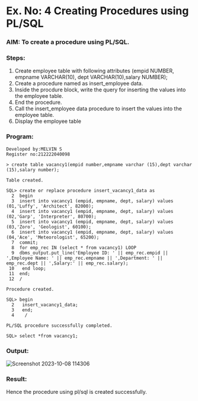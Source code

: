 # Ex. No: 4 Creating Procedures using PL/SQL

### AIM: To create a procedure using PL/SQL.

### Steps:
1. Create employee table with following attributes (empid NUMBER, empname VARCHAR(10), dept VARCHAR(10),salary NUMBER);
2. Create a procedure named as insert_employee data.
3. Inside the procdure block, write the query for inserting the values into the employee table.
4. End the procedure.
5. Call the insert_employee data procedure to insert the values into the employee table.
6. Display the employee table

### Program:
```
Developed by:MELVIN S
Register no:212222040098
```
```
> create table vacancy1(empid number,empname varchar (15),dept varchar (15),salary number);

Table created.

SQL> create or replace procedure insert_vacancy1_data as
  2  begin
  3  insert into vacancy1 (empid, empname, dept, salary) values (01,'Luffy', 'Architect', 82000);
  4  insert into vacancy1 (empid, empname, dept, salary) values (02,'Garp', 'Interpreter', 80700);
  5  insert into vacancy1 (empid, empname, dept, salary) values (03,'Zoro', 'Geologist', 60100);
  6  insert into vacancy1 (empid, empname, dept, salary) values (04,'Ace', 'Meteorologist', 65200);
  7  commit;
  8  for emp_rec IN (select * from vacancy1) LOOP
  9  dbms_output.put_line('Employee ID: ' || emp_rec.empid || ',Employee Name: ' || emp_rec.empname || ',Department: ' || emp_rec.dept || ',Salary:' || emp_rec.salary);
 10   end loop;
 11  end;
 12  /

Procedure created.

SQL> begin
  2   insert_vacancy1_data;
  3   end;
  4    /

PL/SQL procedure successfully completed.

SQL> select *from vacancy1;
```
### Output:
![Screenshot 2023-10-08 114306](https://github.com/Melvin14112004/Ex-No-4-Creating-Procedures-using-PL-SQL/assets/129204995/5c3c6c73-5a3c-483e-8d2d-cc8256623b5a)


### Result:
Hence the procedure using pl/sql is created successfully.
